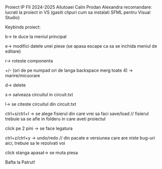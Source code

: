 Proiect IP FII 2024-2025 Ailutoaei Calin Prodan Alexandra
recomandare: lucrati la proiect in VS (gasiti clipuri cum sa instalati SFML pentru Visual Studio)

Keybinds proiect:

b-> te duce la meniul principal

e-> modifici datele unei piese (se apasa escape ca sa se inchida meniul de editare)

r-> roteste componenta

+/- (ori de pe numpad ori de langa backspace merg toate 4) -> marire/micsorare

d-> delete

s-> salveaza circuitul in circuit.txt

l-> se citeste circuitul din circuit.txt

ctrl+s/ctrl+l -> se alege fisierul din care vrei sa faci save/load // fisierul trebuie sa se afle in folderu in care aveti proiectul

click pe 2 pini -> se face legatura

ctrl+z/ctrl+y -> undo/redo // din pacate e versiunea care are niste bug-uri aici, trebuie sa le rezolvati voi

click stanga apasat-> se muta piesa

Bafta la Patrut!
